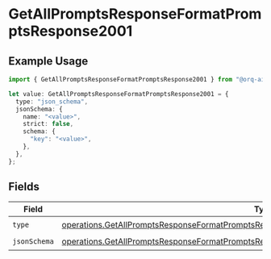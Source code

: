 # GetAllPromptsResponseFormatPromptsResponse2001

## Example Usage

```typescript
import { GetAllPromptsResponseFormatPromptsResponse2001 } from "@orq-ai/node/models/operations";

let value: GetAllPromptsResponseFormatPromptsResponse2001 = {
  type: "json_schema",
  jsonSchema: {
    name: "<value>",
    strict: false,
    schema: {
      "key": "<value>",
    },
  },
};
```

## Fields

| Field                                                                                                                                                                                                      | Type                                                                                                                                                                                                       | Required                                                                                                                                                                                                   | Description                                                                                                                                                                                                |
| ---------------------------------------------------------------------------------------------------------------------------------------------------------------------------------------------------------- | ---------------------------------------------------------------------------------------------------------------------------------------------------------------------------------------------------------- | ---------------------------------------------------------------------------------------------------------------------------------------------------------------------------------------------------------- | ---------------------------------------------------------------------------------------------------------------------------------------------------------------------------------------------------------- |
| `type`                                                                                                                                                                                                     | [operations.GetAllPromptsResponseFormatPromptsResponse200ApplicationJSONResponseBodyDataType](../../models/operations/getallpromptsresponseformatpromptsresponse200applicationjsonresponsebodydatatype.md) | :heavy_check_mark:                                                                                                                                                                                         | N/A                                                                                                                                                                                                        |
| `jsonSchema`                                                                                                                                                                                               | [operations.GetAllPromptsResponseFormatPromptsResponse200JsonSchema](../../models/operations/getallpromptsresponseformatpromptsresponse200jsonschema.md)                                                   | :heavy_check_mark:                                                                                                                                                                                         | N/A                                                                                                                                                                                                        |
